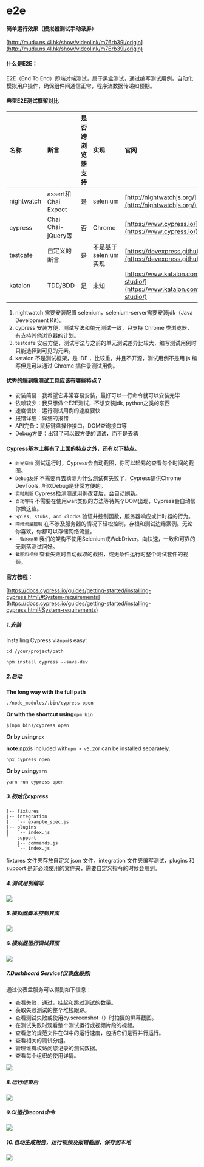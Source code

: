 # e2e

#### 简单运行效果（模拟器测试手动录屏）

[http://mudu.ns.4l.hk/show/videolink/m76rb39l/origin](http://mudu.ns.4l.hk/show/videolink/m76rb39l/origin)

#### **什么是E2E：**

E2E（End To End）即端对端测试，属于黑盒测试，通过编写测试用例，自动化模拟用户操作，确保组件间通信正常，程序流数据传递如预期。

#### **典型E2E测试框架对比**

| 名称 | 断言 | 是否跨浏览器支持 | 实现 | 官网 | 是否开源 |
| :--- | :--- | :--- | :--- | :--- | :--- |
| nightwatch | assert和Chai Expect | 是 | selenium | [http://nightwatchjs.org/](http://nightwatchjs.org/) | 是 |
| cypress | Chai Chai-jQuery等 | 否 | Chrome | [https://www.cypress.io/](https://www.cypress.io/) | 是 |
| testcafe | 自定义的断言 | 是 | 不是基于selenium实现 | [https://devexpress.github.io/testcafe/](https://devexpress.github.io/testcafe/) | 是 |
| katalon | TDD/BDD | 是 | 未知 | [https://www.katalon.com/katalon-studio/](https://www.katalon.com/katalon-studio/) | 否 |

1. nightwatch 需要安装配置 selenium，selenium-server需要安装jdk（Java Development Kit）。
2. cypress 安装方便，测试写法和单元测试一致，只支持 Chrome 类浏览器，有支持其他浏览器的计划。
3. testcafe 安装方便，测试写法与之前的单元测试差异比较大，编写测试用例时只能选择到可见的元素。
4. katalon 不是测试框架，是 IDE ，比较重，并且不开源，测试用例不是用 js 编写但是可以通过 Chrome 插件录测试用例。

#### **优秀的端到端测试工具应该有哪些特点？**

* 安装简易：我希望它非常容易安装，最好可以一行命令就可以安装完毕
* 依赖较少：我只想做个E2E测试，不想安装jdk, python之类的东西
* 速度很快：运行测试用例的速度要快
* 报错详细：详细的报错
* API完备：鼠标键盘操作接口，DOM查询接口等
* Debug方便：出错了可以很方便的调试，而不是去猜

#### Cypress基本上拥有了上面的特点之外，还有以下特点。

* `时光穿梭`
  测试运行时，Cypress会自动截图，你可以轻易的查看每个时间的截图。
* `Debug友好`
  不需要再去猜测为什么测试有失败了，Cypress提供Chrome DevTools, 所以Debug是非常方便的。
* `实时刷新`
  Cypress检测测试用例改变后，会自动刷新。
* `自动等待`
  不需要在使用wait类似的方法等待某个DOM出现，Cypress会自动帮你做这些。
* `Spies, stubs, and clocks`
  验证并控制函数，服务器响应或计时器的行为。
* `网络流量控制`
  在不涉及服务器的情况下轻松控制，存根和测试边缘案例。无论你喜欢，你都可以存储网络流量。
* `一致的结果`
  我们的架构不使用Selenium或WebDriver。向快速，一致和可靠的无剥落测试问好。
* `截图和视频`
  查看失败时自动截取的截图，或无条件运行时整个测试套件的视频。

#### 官方教程：

[https://docs.cypress.io/guides/getting-started/installing-cypress.html\#System-requirements](https://docs.cypress.io/guides/getting-started/installing-cypress.html#System-requirements)

##### 1.安装

Installing Cypress via`npm`is easy:

```
cd /your/project/path
```

```
npm install cypress --save-dev
```

##### 2.启动

**The long way with the full path**

```
./node_modules/.bin/cypress open
```

**Or with the shortcut using**`npm bin`

```
$(npm bin)/cypress open
```

**Or by using**`npx`

**note**:[npx](https://www.npmjs.com/package/npx)is included with`npm > v5.2`or can be installed separately.

```
npx cypress open
```

**Or by using**`yarn`

```
yarn run cypress open
```

##### 3.初始化cypress

    |-- fixtures
    |-- integration
    |   `-- example_spec.js
    |-- plugins
    |   `-- index.js
    `-- support
        |-- commands.js
        `-- index.js

fixtures 文件夹存放自定义 json 文件，integration 文件夹编写测试，plugins 和 support 是非必须使用的文件夹，需要自定义指令的时候会用到。

##### 4.测试用例编写

![](/assets/1.png)

##### 5.模拟器脚本控制界面

![](/assets/2.png)

##### 6.模拟器运行调试界面

![](/assets/3.png)

##### 7.Dashboard Service\(仪表盘服务\)

通过仪表盘服务可以得到如下信息：

* 查看失败，通过，挂起和跳过测试的数量。
* 获取失败测试的整个堆栈跟踪。
* 查看测试失败或使用cy.screenshot（）时拍摄的屏幕截图。
* 在测试失败时观看整个测试运行或视频片段的视频。
* 查看您的规范文件在CI中的运行速度，包括它们是否并行运行。
* 查看相关的测试分组。
* 管理谁有权访问您记录的测试数据。
* 查看每个组织的使用详情。

![](/assets/4.png)

##### 8.运行结束后

![](/assets/5.png)

##### 9.CI运行record命令

![](/assets/6.png)

##### 10.自动生成报告，运行视频及报错截图，保存到本地

![](/assets/7.png)

##### 



